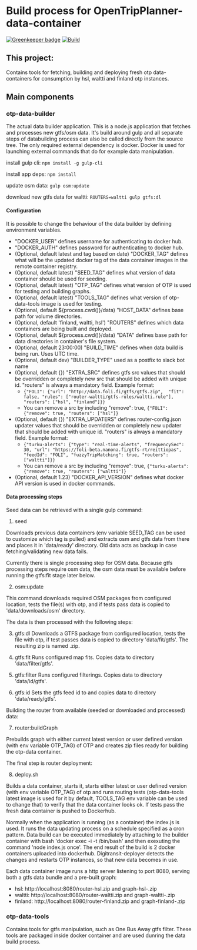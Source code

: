 # Build process for OpenTripPlanner-data-container

[![Greenkeeper badge](https://badges.greenkeeper.io/HSLdevcom/OpenTripPlanner-data-container.svg)](https://greenkeeper.io/)
[![Build](https://api.travis-ci.org/HSLdevcom/OpenTripPlanner-data-container.svg?branch=master)](https://travis-ci.org/HSLdevcom/OpenTripPlanner-data-container)

## This project:
Contains tools for fetching, building and deploying fresh otp data-containers
for consumption by hsl, waltti and finland otp instances.

## Main components

### otp-data-builder
The actual data builder application. This is a node.js application that fetches
and processes new gtfs/osm data. It's build around gulp and all separate steps of
databuilding process can also be called directly from the source tree. The only
required external dependency is docker. Docker is used for launching external
commands that do for example data manipulation.

install gulp cli:
  `npm install -g gulp-cli`

install app deps:
  `npm install`

update osm data:
  `gulp osm:update`

download new gtfs data for waltti:
  `ROUTERS=waltti gulp gtfs:dl`

#### Configuration
It is possible to change the behaviour of the data builder by defining environment variables.

* "DOCKER_USER" defines username for authenticating to docker hub.
* "DOCKER_AUTH" defines password for authenticating to docker hub.
* (Optional, default latest and tag based on date) "DOCKER_TAG" defines what will be the updated docker tag of the data container images in the remote container registry.
* (Optional, default latest) "SEED_TAG" defines what version of data container should be used for seeding.
* (Optional, default latest) "OTP_TAG" defines what version of OTP is used for testing and building graphs.
* (Optional, default latest) "TOOLS_TAG" defines what version of otp-data-tools image is used for testing.
* (Optional, default ${process.cwd()}/data) "HOST_DATA" defines base path for volume directories.
* (Optional, default 'finland, waltti, hsl') "ROUTERS" defines which data containers are being built and deployed.
* (Optional, default ${process.cwd()}/data) "DATA" defines base path for data directories in container's file system.
* (Optional, default 23:00:00) "BUILD_TIME" defines when data build is being run. Uses UTC time.
* (Optional, default dev) "BUILDER_TYPE" used as a postfix to slack bot name
* (Optional, default {}) "EXTRA_SRC" defines gtfs src values that should be overridden or completely new src that should be added with unique id. "routers" is always a mandatory field. Example format:
  - `{"FOLI": {"url": "http://data.foli.fi/gtfs/gtfs.zip",  "fit": false, "rules": ["router-waltti/gtfs-rules/waltti.rule"], "routers": ["hsl", "finland"]}}`
  - You can remove a src by including "remove": true, `{"FOLI": {"remove": true, "routers": ["hsl"]}`
* (Optional, default {}) "EXTRA_UPDATERS" defines router-config.json updater values that should be overridden or completely new updater that should be added with unique id. "routers" is always a mandatory field. Example format:
  - `{"turku-alerts": {"type": "real-time-alerts", "frequencySec": 30, "url": "https://foli-beta.nanona.fi/gtfs-rt/reittiopas", "feedId": "FOLI", "fuzzyTripMatching": true, "routers": ["waltti"]}}`
  - You can remove a src by including "remove": true, `{"turku-alerts": {"remove": true, "routers": ["waltti"]}`
* (Optional, default 1.23) "DOCKER_API_VERSION" defines what docker API version is used in docker commands.

#### Data processing steps

Seed data can be retrieved with a single gulp command:

1. seed

Downloads previous data containers (env variable SEED_TAG can be used to customize which tag is pulled)
and extracts osm and gtfs data from there and places it in 'data/ready' directory.
Old data acts as backup in case fetching/validating new data fails.

Currently there is single processing step for OSM data. Because gtfs processing steps require osm data,
the osm data must be available before running the gtfs:fit stage later below.

2. osm:update

This command downloads required OSM packages from configured location, tests the file(s) with otp,
and if tests pass data is copied to 'data/downloads/osm' directory.

The data is then processed with the following steps:

3. gtfs:dl
Downloads a GTFS package from configured location, tests the file with otp, if
test passes data is copied to directory 'data/fit/gtfs'. The resulting zip is named <feedid>.zip.

4. gtfs:fit
Runs configured map fits. Copies data to directory 'data/filter/gtfs'.

5. gtfs:filter
Runs configured filterings. Copies data to directory 'data/id/gtfs'.

6. gtfs:id
Sets the gtfs feed id to <id> and copies data to directory 'data/ready/gtfs'.

Building the router from available (seeded or downloaded and processed) data:

7. router:buildGraph

Prebuilds graph with either current latest version or user defined version (with env variable OTP_TAG) of OTP and creates zip files
ready for building the otp-data container.


The final step is router deployment:

8. deploy.sh

Builds a data container, starts it, starts either latest or user defined version (with env variable OTP_TAG) of otp and runs
routing tests (otp-data-tools latest image is used for it by default, TOOLS_TAG env variable can be used to change that)
to verify that the data container looks ok. If tests pass the fresh data container is pushed to Dockerhub.

Normally when the application is running (as a container) the index.js is used.
It runs the data updating process on a schedule specified as a cron pattern. Data build can be executed immediately
by attaching to the builder container with bash 'docker exec -i -t <dockerid> /bin/bash' and then
exexuting the command 'node index.js once'. The end result of the build is 2 docker containers uploaded into dockerhub.
Digitransit-deployer detects the changes and restarts OTP instances, so that new data becomes in use.

Each data container image runs a http server listening to port 8080, serving both a gtfs data bundle and a pre-built graph:
- hsl: http://localhost:8080/router-hsl.zip and graph-hsl-<otpversion>.zip
- waltti: http://localhost:8080/router-waltti.zip and graph-waltti-<otpversion>.zip
- finland: http://localhost:8080/router-finland.zip and graph-finland-<otpversion>.zip

### otp-data-tools
Contains tools for gtfs manipulation, such as One Bus Away gtfs filter.
These tools are packaged inside docker container and are used dunring the data build process.

